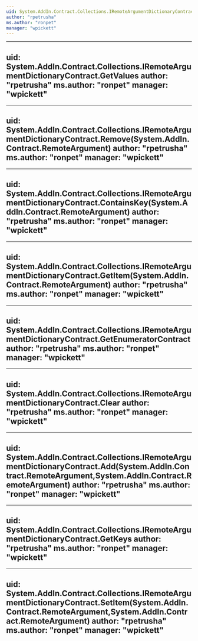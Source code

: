 ```yaml
---
uid: System.AddIn.Contract.Collections.IRemoteArgumentDictionaryContract
author: "rpetrusha"
ms.author: "ronpet"
manager: "wpickett"
---
```


---
uid: System.AddIn.Contract.Collections.IRemoteArgumentDictionaryContract.GetValues
author: "rpetrusha"
ms.author: "ronpet"
manager: "wpickett"
---

---
uid: System.AddIn.Contract.Collections.IRemoteArgumentDictionaryContract.Remove(System.AddIn.Contract.RemoteArgument)
author: "rpetrusha"
ms.author: "ronpet"
manager: "wpickett"
---

---
uid: System.AddIn.Contract.Collections.IRemoteArgumentDictionaryContract.ContainsKey(System.AddIn.Contract.RemoteArgument)
author: "rpetrusha"
ms.author: "ronpet"
manager: "wpickett"
---

---
uid: System.AddIn.Contract.Collections.IRemoteArgumentDictionaryContract.GetItem(System.AddIn.Contract.RemoteArgument)
author: "rpetrusha"
ms.author: "ronpet"
manager: "wpickett"
---

---
uid: System.AddIn.Contract.Collections.IRemoteArgumentDictionaryContract.GetEnumeratorContract
author: "rpetrusha"
ms.author: "ronpet"
manager: "wpickett"
---

---
uid: System.AddIn.Contract.Collections.IRemoteArgumentDictionaryContract.Clear
author: "rpetrusha"
ms.author: "ronpet"
manager: "wpickett"
---

---
uid: System.AddIn.Contract.Collections.IRemoteArgumentDictionaryContract.Add(System.AddIn.Contract.RemoteArgument,System.AddIn.Contract.RemoteArgument)
author: "rpetrusha"
ms.author: "ronpet"
manager: "wpickett"
---

---
uid: System.AddIn.Contract.Collections.IRemoteArgumentDictionaryContract.GetKeys
author: "rpetrusha"
ms.author: "ronpet"
manager: "wpickett"
---

---
uid: System.AddIn.Contract.Collections.IRemoteArgumentDictionaryContract.SetItem(System.AddIn.Contract.RemoteArgument,System.AddIn.Contract.RemoteArgument)
author: "rpetrusha"
ms.author: "ronpet"
manager: "wpickett"
---
